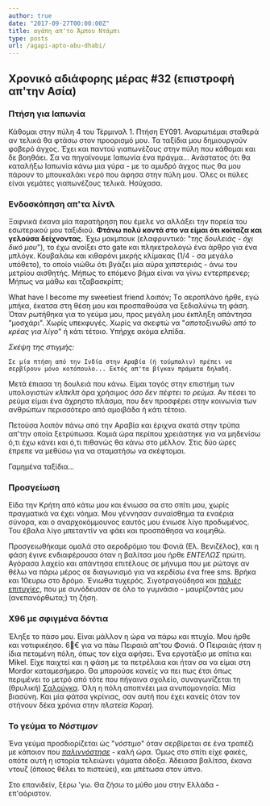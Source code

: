 ```yaml
---
author: true
date: "2017-09-27T00:00:00Z"
title: αγάπη απ'το Άμπου Ντάμπι
type: posts
url: /agapi-apto-abu-dhabi/
---
```


## Χρονικό αδιάφορης μέρας #32 (επιστροφή απ'την Ασία)

### Πτήση για Ιαπωνία

Κάθομαι στην πύλη 4 του Τέρμιναλ 1. Πτήση EY091. Αναρωτιέμαι σταθερά αν τελικά θα φτάσω στον προορισμό μου. Τα ταξίδια μου δημιουργούν φοβερό άγχος. Έχει και παντού γιαπωνέζους στην πύλη που κάθομαι και δε βοηθάει. Σα να πηγαίνουμε Ιαπωνία ένα πράγμα... Ανάστατος ότι θα καταλήξω Ιαπωνία κάνω μια γύρα - με το αμυδρό άγχος πως θα μου πάρουν το μπουκαλάκι νερό που άφησα στην πύλη μου. Όλες οι πύλες είναι γεμάτες γιαπωνέζους τελικά. Ησύχασα.

### Ενδοσκόπηση απ'τα λίντλ

Ξαφνικά έκανα μία παρατήρηση που έμελε να αλλάξει την πορεία του εσωτερικού μου ταξιδιού. **Φτάνω πολύ κοντά στο να είμαι ότι κοίταζα και γελούσα δείχνοντας.** Έχω μακμπουκ (ελαφρυντικό: "*της δουλειάς - όχι δικό μου*"), το έχω ανοίξει στο gate και πληκετρολογώ ένα άρθρο για ένα μπλόγκ. Κουβαλάω και κιθαρόνι μικρής κλίμακας (1/4 - σα μεγάλο υπόθετο), το οποίο νιώθω ότι βγάζει μία αύρα χιπστεριάς - άνω του μετρίου αισθητής. Μήπως το επόμενο βήμα είναι να γίνω εντερπρενερ; Μήπως να μάθω και τζαβασκρίπτ;

What have I become my sweetiest friend λοιπόν; Τo αεροπλάνο ήρθε, εγώ μπήκα, έκατσα στη θέση μου και προσπαθούσα να ξεδιαλύνω τη φάση. Όταν ρωτήθηκα για το γεύμα μου, προς μεγάλη μου έκπληξη απάντησα "μοσχάρι". Χωρίς υπεκφυγές. Χωρίς να σκεφτώ να "*αποτοξινωθώ από το κρέας για λίγο*" ή κάτι τέτοιο. Υπήρχε ακόμα ελπίδα.

*Σκέψη της στιγμής:*

```
Σε μία πτήση από την Ινδία στην Αραβία (ή τούμπαλιν) πρέπει να σερβίρουν μόνο κοτόπουλο... Εκτός απ'τα βίγκαν πράματα δηλαδή.
```

Μετά έπιασα τη δουλειά που κάνω. Είμαι ταγός στην επιστήμη των υπολογιστών *κλπκλπ* άρα χρήσιμος *όσο δεν πέφτει το ρεύμα*. Αν πέσει το ρεύμα είμαι ένα άχρηστο πλάσμα, που δεν προσφέρει στην κοινωνία των ανθρώπων περισσότερο από αμοιβάδα ή κάτι τέτοιο.

Πετούσα λοιπόν πάνω από την Αραβία και έριχνα σκατά στην τρύπα απ'την οποία ξετρύπωσα. Καμιά ώρα περίπου χρειάστηκε για να μηδενίσω ό,τι έχω κάνει και ό,τι πιθανώς θα κάνω στο μέλλον. Στις δύο ώρες έπρεπε να μεθύσω για να σταματήσω να σκέφτομαι.

Γαμημένα ταξίδια...



### Προσγείωση

Είδα την Κρήτη από κάτω μου και ένιωσα σα στο σπίτι μου, χωρίς πραγματικά να έχει νόημα. Μου γέννησαν συναίσθημα τα εναέρια σύνορα, και ο αναρχοκόμμουνος εαυτός μου ένιωσε λίγο προδωμένος. Του έβαλα λίγο μπεταντίν να φάει και προσπάθησα να κοιμηθώ.

Προσγειωθήκαμε ομαλά στο αεροδρόμιο του Φονιά (Ελ. Βενιζέλος), και η φάση έγινε ενδιαφέρουσα όταν η βαλίτσα μου ήρθε *ΕΝΤΕΛΩΣ* πρώτη. Αγόρασα λαχείο και απάντησα επιτέλους σε μήνυμα που με ρώταγε αν θέλω να πάρω μέρος σε διαγωνισμό για να κερδίσω ένα free sms. Βρήκα και 10ευρω στο δρόμο. Ένιωθα τυχερός. Σιγοτραγούδησα και [παλιές επιτυχίες](https://www.youtube.com/watch?v=bqqLXapEcUY), που με συνόδευσαν σε όλο το γυμνάσιο - μαυρίζοντάς μου (ανεπανόρθωτα;) τη ζήση.


### Χ96 με σφιγμένα δόντια

Έληξε το πάσο μου. Είναι μάλλον η ώρα να πάρω και πτυχίο. Μου ήρθε και νοτιφικέησο. 6€ για να πάω Πειραιά απ'του Φονιά.
Ο Πειραιάς ήταν η ίδια πεταμένη πόλη, όπως τον είχα αφήσει. Ένα εργοτάξιο με σπίτια και Mikel. Είχε παιχτεί και η φάση με τα πετρέλαια και ήταν σα να είμαι στη Mordor καταμεσήμερο. Θα μπορούσε κανείς να πει πως έτσι όπως περιμένει το μετρό από τότε που πήγαινα σχολείο, συναγωνίζεται τη (θρυλική) [Σαλούγκα](http://www.youtube.com/watch?v=83_DjH1i-fY). Όλη η πόλη αποπνέει μια ανυπομονησία. Μία βιασύνη. Και μία φάτσα γκρίνιας, σαν αυτή που έχει κανείς όταν τον στήνουν δέκα χρόνια στην *πλατεία Κοραή*.

### Το γεύμα το *Νόστιμον*

Ένα γεύμα προσδιορίζεται ώς "*νόστιμο*" όταν σερβίρεται σε ένα τραπέζι με κάποιον που [*παλιννόστησε*](https://el.wiktionary.org/wiki/%CF%80%CE%B1%CE%BB%CE%B9%CE%BD%CE%BD%CF%8C%CF%83%CF%84%CE%B7%CF%83%CE%B7) - καλή ώρα. Όμως στο σπίτι είχε φακές, οπότε αυτή η ιστορία τελειώνει γάματα άδοξα. Άδειασα βαλίτσα, έκανα ντουζ (όποιος θέλει το πιστεύει), και μπέτωσα στον ύπνο.

Στο επανιδείν, ξέρω 'γω. Θα ζήσω το μύθο μου στην Ελλάδα - επ'αόριστον.
